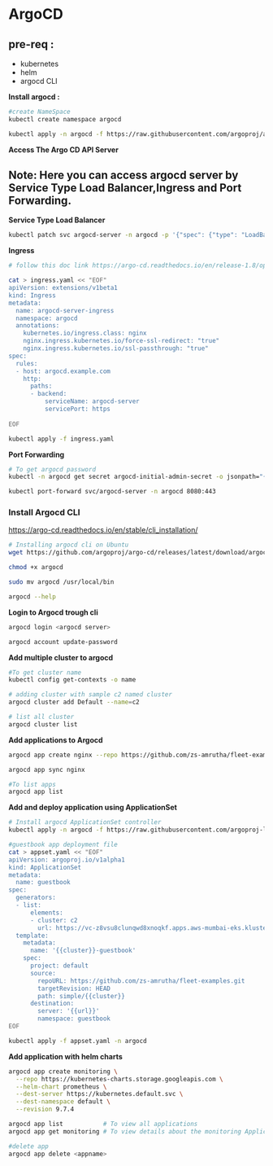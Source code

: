 # ArgoCD

## pre-req :

- kubernetes
- helm
- argocd CLI

**Install argocd :**
```bash
#create NameSpace 
kubectl create namespace argocd

kubectl apply -n argocd -f https://raw.githubusercontent.com/argoproj/argo-cd/stable/manifests/install.yaml
```
**Access The Argo CD API Server**

## Note: Here you can access argocd server by Service Type Load Balancer,Ingress and Port Forwarding.


**Service Type Load Balancer**
```bash
kubectl patch svc argocd-server -n argocd -p '{"spec": {"type": "LoadBalancer"}}'
```
**Ingress**
```bash
# follow this doc link https://argo-cd.readthedocs.io/en/release-1.8/operator-manual/ingress/

cat > ingress.yaml << "EOF"
apiVersion: extensions/v1beta1
kind: Ingress
metadata:
  name: argocd-server-ingress
  namespace: argocd
  annotations:
    kubernetes.io/ingress.class: nginx
    nginx.ingress.kubernetes.io/force-ssl-redirect: "true"
    nginx.ingress.kubernetes.io/ssl-passthrough: "true"
spec:
  rules:
  - host: argocd.example.com
    http:
      paths:
      - backend:
          serviceName: argocd-server
          servicePort: https
          
EOF

kubectl apply -f ingress.yaml          
```

**Port Forwarding**
```bash
# To get argocd password
kubectl -n argocd get secret argocd-initial-admin-secret -o jsonpath="{.data.password}" | base64 -d; echo

kubectl port-forward svc/argocd-server -n argocd 8080:443
```
### Install Argocd CLI

https://argo-cd.readthedocs.io/en/stable/cli_installation/

```bash
# Installing argocd cli on Ubuntu
wget https://github.com/argoproj/argo-cd/releases/latest/download/argocd-linux-amd64 -O argocd 

chmod +x argocd 

sudo mv argocd /usr/local/bin  

argocd --help 
```
**Login to Argocd trough cli**
```bash
argocd login <argocd server>

argocd account update-password
```

**Add multiple cluster to argocd**

```bash
#To get cluster name
kubectl config get-contexts -o name

# adding cluster with sample c2 named cluster
argocd cluster add Default --name=c2

# list all cluster
argocd cluster list
```

**Add applications to Argocd**

```bash
argocd app create nginx --repo https://github.com/zs-amrutha/fleet-examples.git --path nginx --dest-server https://kubernetes.default.svc --dest-namespace default

argocd app sync nginx

#To list apps
argocd app list
```

**Add and deploy application using ApplicationSet**

```bash
# Install argocd ApplicationSet controller
kubectl apply -n argocd -f https://raw.githubusercontent.com/argoproj-labs/applicationset/v0.2.0/manifests/install.yaml

#guestbook app deployment file
cat > appset.yaml << "EOF"
apiVersion: argoproj.io/v1alpha1
kind: ApplicationSet
metadata:
  name: guestbook
spec:
  generators:
  - list:
      elements:
      - cluster: c2
        url: https://vc-z8vsu8clunqwd8xnoqkf.apps.aws-mumbai-eks.klusternetes.com
  template:
    metadata:
      name: '{{cluster}}-guestbook'
    spec:
      project: default
      source:
        repoURL: https://github.com/zs-amrutha/fleet-examples.git
        targetRevision: HEAD
        path: simple/{{cluster}}
      destination:
        server: '{{url}}'
        namespace: guestbook
EOF

kubectl apply -f appset.yaml -n argocd
```

**Add application with helm charts**
```bash
argocd app create monitoring \
  --repo https://kubernetes-charts.storage.googleapis.com \
  --helm-chart prometheus \
  --dest-server https://kubernetes.default.svc \
  --dest-namespace default \
  --revision 9.7.4

argocd app list           # To view all applications
argocd app get monitoring # To view details about the monitoring Application we just created.

#delete app
argocd app delete <appname>
```     
        
        
        
